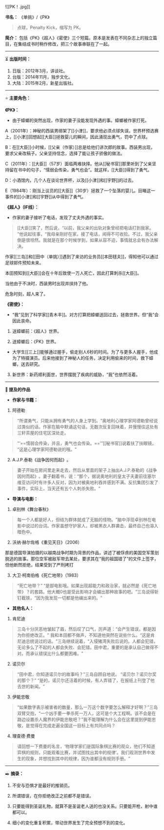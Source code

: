
![[PK！.jpg]]

**书名：** 《单挑》/《PK》

> 点球，Penalty Kick，缩写为 PK。

**简介：** 包括《PK》《超人》《密使》三个短篇。原本是发表在不同杂志上的独立篇目，在集结成书时稍作修改，把三个故事串联在了一起。

---

⏳ **出版时间：** 

1. 日版：2012年3月，讲谈社。
2. 台版：2014年11月，独步文化。
3. 大陆：2015年2月，新星出版社。

---

⭐ **主要角色：**

**《PK》：** 

- 由于蟑螂的突然出现，作家的妻子没能发现外遇的事。蟑螂被作家打死。 

A（2001年）：神秘的西装男绑架了[[小津]]，要求他必须点球失误。世界杯预选赛上，[[小津]]回想起[[大臣]]拯救婴儿的瞬间，因此涌现出勇气，罚中了点球。

B：在[[大臣]]小时候，[[父亲（作家）]]总是给他们讲次郎的故事。西装男出现，要求父亲改稿子。父亲坚持信念，选择了能让孩子骄傲的做法。

C（2011年）：[[大臣]]（57岁）面临两难抉择。他从[[秘书官]]那里听到了父亲坚持留在书中的句子，“懦弱会传染，勇气也会”。就这样，[[大臣]]得到了勇气。

D：小酒馆内，几个人在谈论世界杯，以及[[小津]]和[[宇野]]的过去。

E（1984年）：刚当上议员的[[大臣]]（30岁）拯救了一个坠落的婴儿。目睹这一事件的[[小津]]和[[宇野]]从中得到了勇气。

**《超人》（IF线）：** 

- 作家的妻子接听了电话，发现了丈夫外遇的事实。 

> [[大臣]]笑了，然后说，​“以前，我父亲的出轨对象曾经把电话打到我家。​”他说起往事，​“我母亲刚好在家，接了电话，闹得不可收拾。不过，我父亲倒是很坦然。我就是在那个时候学到，如果从容不迫，事情就总会有办法解决。

作家[[三岛]]和[[田中（单挑）]]遇到了来访的业务员[[本田毬夫]]，得知他可以通过足球邮件预知未来。

本田预知到[[大臣]]会在十年后致使一万人死亡，因此打算刺杀[[大臣]]。

当他由于不决时，西装男时出现并挟持了他。

危急时刻，超人来了。

**《密使》：** 

 - “我”见到了科学家[[青木丰]]。对方打算把蟑螂送回过去，拯救世界。但“我”会因此丧命。

1. 送蟑螂前：《超人》世界。

2. 送蟑螂后：《PK》世界。

- 大学生[[三上]]能够通过握手，偷走别人6秒的时间。为了与更多人握手，他成为了特摄演员。后来他接到了神秘人的任务，决定利用偷来的时间，救下蟑螂，送去研究。

3. 新世界：新药顺利面世，世界摆脱了疾病的威胁，“我”也依然活着。

---

**📜 提及的作品**

- **作家与书籍：** 

1. 阿德勒

> “所谓勇气，只能从拥有勇气的人身上学到。​”奥地利心理学家阿德勒曾经说过类似的话。作家在脑中默诵这句话，无数次反复回味着，并慢慢往这处有三轩茶屋的住宅区深处走。

> “‘==懦弱会传染，并且，勇气也会传染。==’”[[秘书官]]说着扶了扶眼镜，​“这是心理学家阿德勒说的哦。​”

2. A.J.P.泰勒《战争因何而起》​。

> 妻子开始在房间里走来走去，然后从里面的架子上抽出A.J.P.泰勒的《战争因何而起》​。妻子翻着书，说：​“那个，据说奥地利的皇太子夫妻前往塞尔维亚访问时有许多人反对，因为对被奥地利吞并感到不满。反抗集团引发了事件，实际上，当天还有五个人刺杀失败。​”

- **导演与电影：** 

1. 卓别林《舞台春秋》

> 每一个人都是好人，但结为群体就成了无脑的怪物。​”脑中浮现卓别林在电影中说过的台词。作家虽想守护家人，却被黑衣人群袭击，最终自己也溶入暗色中。

2. 沃纳·赫尔佐格《重见天日》（2006）

那是德国导演拍摄的以越南战争时期为背景的作品，讲述了被俘虏的美国空军策划脱逃的故事。那位空军被敌军带去某处，要求其在“我的祖国错了”的文件上签字，但他断然拒绝，结果受到了严刑拷打

3. 大卫·柯南伯格《死亡地带》（1983）

>  “死亡地带？​”
>  “是部电影哦。如果出现超能力和政治家，就必然是《死亡地带》​？的套路。他大概0也是受此影响才会编出那种故事的吧。​”三岛说得斩钉截铁，​“因为我发现一切都是他编出来的。​”

- **其他名人：**

1. 肯尼迪

> 三岛十分厌恶地皱起了眉，然后叹了口气，厉声道：​“会产生错误，都是因为你拒绝改正。​”
> 我和本田都不做声，不知道他突然在说些什么。​“这是肯尼迪总统说过的话。​”三岛继续说着，​“入侵猪湾失败后说的。人都会犯错，无论多么了不起的人都会失败、会犯错。田中君，重要的是承认自己做得不对。而承认错误比什么都要困难。​”

2. 诺贝尔

> “田中君，你知道诺贝尔的故事吗？​”三岛自顾自地说。
> “诺贝尔？诺贝尔奖的那个？​”
> “是的，诺贝尔还活着的时候，有人弄错了，在报纸上刊登了他去世的新闻。​”

3. 伊能忠敬

> “如果数字表示被害者的数量，那么一万这个数字要怎么解释才好啊？​”三岛双臂交抱，​“一个凶手要一拳杀死一万人，这可是个大工程啊。该不会是在路边设置杀人魔界的伊能忠敬吧？​”我不能理解为什么会在这里提到伊能忠敬，是觉得在完成走遍全国这一目标上有共同点吗？

4. 理查德·费曼

> 请回想一下费曼的名言，‘物理学家们是国际象棋比赛的观众，他们不知道弈棋的规则，只能观看比赛，并试图找出其中的规律’。我们观测世界中发生的现象，并想找到其中的规律，因为谁都没有规则手册。​”

---

✒️ **摘录：** 

1. 不安与恐惧才是最好的推销员。

2. 所谓错误，在你拒绝改正之前都不是错误。

3. 只要能得到圣诞礼物，就算不是圣诞老人送的也没关系。只要能开枪，射中谁都可以。

4. 细小的变化重复积累，带动世界发生了完全预想不到的变化。